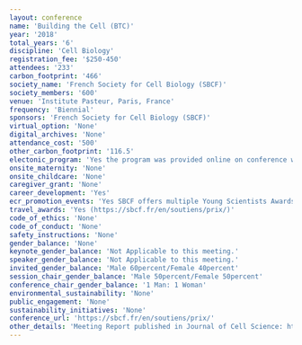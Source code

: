 ```yaml
---
layout: conference 
name: 'Building the Cell (BTC)'
year: '2018'
total_years: '6'
discipline: 'Cell Biology'
registration_fee: '$250-450'
attendees: '233'
carbon_footprint: '466'
society_name: 'French Society for Cell Biology (SBCF)'
society_members: '600'
venue: 'Institute Pasteur, Paris, France'
frequency: 'Biennial'
sponsors: 'French Society for Cell Biology (SBCF)'
virtual_option: 'None'
digital_archives: 'None'
attendance_cost: '500'
other_carbon_footprint: '116.5'
electonic_program: 'Yes the program was provided online on conference website.'
onsite_maternity: 'None'
onsite_childcare: 'None'
caregiver_grant: 'None'
career_development: 'Yes'
ecr_promotion_events: 'Yes SBCF offers multiple Young Scientists Awards (https://sbcf.fr/en/soutiens/prix/)'
travel_awards: 'Yes (https://sbcf.fr/en/soutiens/prix/)'
code_of_ethics: 'None'
code_of_conduct: 'None'
safety_instructions: 'None'
gender_balance: 'None'
keynote_gender_balance: 'Not Applicable to this meeting.'
speaker_gender_balance: 'Not Applicable to this meeting.'
invited_gender_balance: 'Male 60percent/Female 40percent'
session_chair_gender_balance: 'Male 50percent/Female 50percent'
conference_chair_gender_balance: '1 Man: 1 Woman'
environmental_sustainability: 'None'
public_engagement: 'None'
sustainability_initiatives: 'None'
conference_url: 'https://sbcf.fr/en/soutiens/prix/'
other_details: 'Meeting Report published in Journal of Cell Science: https://jcs.biologists.org/content/132/5/jcs229765'
---
```

